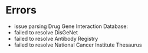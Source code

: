 # Errors

- issue parsing Drug Gene Interaction Database: 
- failed to resolve DisGeNet
- failed to resolve Antibody Registry
- failed to resolve National Cancer Institute Thesaurus
